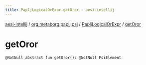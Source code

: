 ```yaml
---
title: PapljLogicalOrExpr.getOror - aesi-intellij
---
```


[aesi-intellij](../../index.html) / [org.metaborg.paplj.psi](../index.html) / [PapljLogicalOrExpr](index.html) / [getOror](.)

# getOror

`@NotNull abstract fun getOror(): @NotNull PsiElement`
